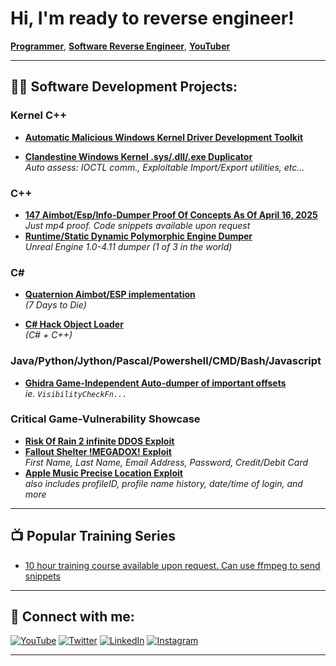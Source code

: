 # Hi, I'm ready to reverse engineer!  
[**Programmer**](https://github.com/han-naki), [**Software Reverse Engineer**](https://www.linkedin.com/in/han-naki/), [**YouTuber**](https://www.youtube.com/c/han-naki)

---

## 👨‍💻 Software Development Projects:

### Kernel C++
- **[Automatic Malicious Windows Kernel Driver Development Toolkit](https://github.com/han-naki/kernel)**  

- **[Clandestine Windows Kernel .sys/.dll/.exe Duplicator](https://github.com/han-naki/kernel)**  
  _Auto assess: IOCTL comm., Exploitable Import/Export utilities, etc..._  

### C++
- **[147 Aimbot/Esp/Info-Dumper Proof Of Concepts As Of April 16, 2025](https://github.com/han-naki/C++)**  
  _Just mp4 proof. Code snippets available upon request_
- **[Runtime/Static Dynamic Polymorphic Engine Dumper](https://github.com/han-naki/C++)**  
  _Unreal Engine 1.0-4.11 dumper (1 of 3 in the world)_

### C#
- **[Quaternion Aimbot/ESP implementation](https://github.com/han-naki/C#)**  
_(7 Days to Die)_

- **[C# Hack Object Loader](https://github.com/han-naki/C#)**  
_(C# + C++)_


### Java/Python/Jython/Pascal/Powershell/CMD/Bash/Javascript
- **[Ghidra Game-Independent Auto-dumper of important offsets](https://github.com/han-naki/ghidra)**  
  _ie. `VisibilityCheckFn...`_

### Critical Game-Vulnerability Showcase
- **[Risk Of Rain 2 infinite DDOS Exploit](https://github.com/han-naki/critical-vulnerabilities)**
- **[Fallout Shelter !MEGADOX! Exploit](https://github.com/han-naki/critical-vulnerabilities)**  
  _First Name, Last Name, Email Address, Password, Credit/Debit Card_
- **[Apple Music Precise Location Exploit](https://github.com/han-naki/critical-vulnerabilities)**  
  _also includes profileID, profile name history, date/time of login, and more_
---

## 📺 Popular Training Series

- [10 hour training course available upon request. Can use ffmpeg to send snippets](https://www.youtube.com/c/han-naki)

---

## 🤳 Connect with me:

[![YouTube](https://cdn.jsdelivr.net/npm/simple-icons@v3/icons/youtube.svg)](https://www.youtube.com/c/han-naki)
[![Twitter](https://cdn.jsdelivr.net/npm/simple-icons@v3/icons/twitter.svg)](https://twitter.com/han-naki)
[![LinkedIn](https://cdn.jsdelivr.net/npm/simple-icons@v3/icons/linkedin.svg)](https://linkedin.com/in/han-naki)
[![Instagram](https://cdn.jsdelivr.net/npm/simple-icons@v3/icons/instagram.svg)](https://www.instagram.com/han-naki)

---

<!--
**what/isthis** is a ✨ _special_ ✨ repository because its `README.md` (this file) appears on your GitHub profile.

Here are some ideas to get you started:

- 🔭 I’m currently working on ...
- 🌱 I’m currently learning ...
- 👯 I’m looking to collaborate on ...
- 🤔 I’m looking for help with ...
- 💬 Ask me about ...
- 📫 How to reach me: ...
- 😄 Pronouns: ...
- ⚡ Fun fact: ...
-->

